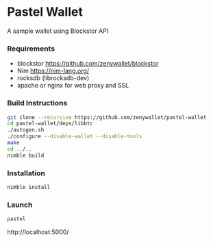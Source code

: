 # Pastel Wallet
A sample wallet using Blockstor API

### Requirements
- blockstor https://github.com/zenywallet/blockstor
- Nim https://nim-lang.org/
- rocksdb (librocksdb-dev)
- apache or nginx for web proxy and SSL

### Build Instructions
```bash
git clone --recursive https://github.com/zenywallet/pastel-wallet
cd pastel-wallet/deps/libbtc
./autogen.sh
./configure --disable-wallet --disable-tools
make
cd ../..
nimble build
```

### Installation
```bash
nimble install
```

### Launch
```bash
pastel
```
http://localhost:5000/
